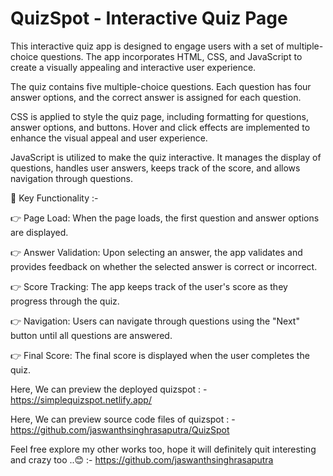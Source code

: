 # QuizSpot - Interactive Quiz Page

This interactive quiz app is designed to engage users with a set of multiple-choice questions.
The app incorporates HTML, CSS, and JavaScript to create a visually appealing and interactive user experience.

The quiz contains five multiple-choice questions. Each question has four answer options, and the correct answer is assigned for each question.

CSS is applied to style the quiz page, including formatting for questions, answer options, and buttons.
Hover and click effects are implemented to enhance the visual appeal and user experience.

JavaScript is utilized to make the quiz interactive. It manages the display of questions, handles user answers,
keeps track of the score, and allows navigation through questions.

🌟 Key Functionality :-

👉 Page Load: When the page loads, the first question and answer options are displayed.

👉 Answer Validation: Upon selecting an answer, the app validates and provides feedback on whether the selected answer is correct or incorrect.

👉 Score Tracking: The app keeps track of the user's score as they progress through the quiz.

👉 Navigation: Users can navigate through questions using the "Next" button until all questions are answered.

👉 Final Score: The final score is displayed when the user completes the quiz. 

Here, We can preview the deployed quizspot : - https://simplequizspot.netlify.app/

Here, We can preview source code files of quizspot : - https://github.com/jaswanthsinghrasaputra/QuizSpot

Feel free explore my other works too, hope it will definitely quit interesting and crazy too ..😊 :- https://github.com/jaswanthsinghrasaputra
